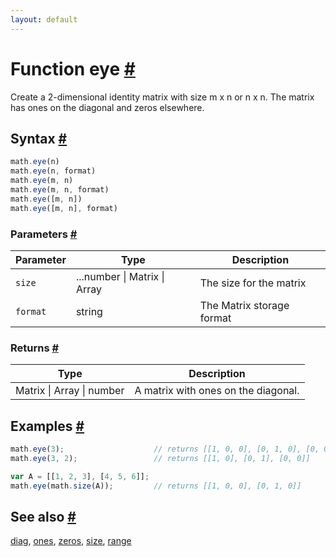 ```yaml
---
layout: default
---
```


<!-- Note: This file is automatically generated from source code comments. Changes made in this file will be overridden. -->

<h1 id="function-eye">Function eye <a href="#function-eye" title="Permalink">#</a></h1>

Create a 2-dimensional identity matrix with size m x n or n x n.
The matrix has ones on the diagonal and zeros elsewhere.


<h2 id="syntax">Syntax <a href="#syntax" title="Permalink">#</a></h2>

```js
math.eye(n)
math.eye(n, format)
math.eye(m, n)
math.eye(m, n, format)
math.eye([m, n])
math.eye([m, n], format)
```

<h3 id="parameters">Parameters <a href="#parameters" title="Permalink">#</a></h3>

Parameter | Type | Description
--------- | ---- | -----------
`size` | ...number &#124; Matrix &#124; Array | The size for the matrix
`format` | string | The Matrix storage format

<h3 id="returns">Returns <a href="#returns" title="Permalink">#</a></h3>

Type | Description
---- | -----------
Matrix &#124; Array &#124; number | A matrix with ones on the diagonal.


<h2 id="examples">Examples <a href="#examples" title="Permalink">#</a></h2>

```js
math.eye(3);                    // returns [[1, 0, 0], [0, 1, 0], [0, 0, 1]]
math.eye(3, 2);                 // returns [[1, 0], [0, 1], [0, 0]]

var A = [[1, 2, 3], [4, 5, 6]];
math.eye(math.size(A));         // returns [[1, 0, 0], [0, 1, 0]]
```


<h2 id="see-also">See also <a href="#see-also" title="Permalink">#</a></h2>

[diag](diag.html),
[ones](ones.html),
[zeros](zeros.html),
[size](size.html),
[range](range.html)

